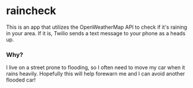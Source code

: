 # raincheck

This is an app that utilizes the OpenWeatherMap API to check if it's raining in your area. If it is, Twilio sends a text message to your phone as a heads up.

### Why?
I live on a street prone to flooding, so I often need to move my car when it rains heavily. Hopefully this will help forewarn me and I can avoid another flooded car!
